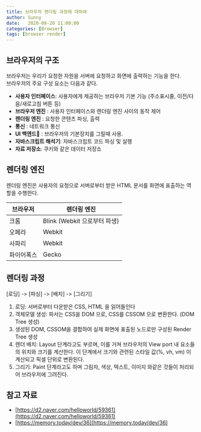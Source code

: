 ```yaml
---
title: 브라우저 렌더링 과정에 대하여
author: Sunny
date:   2020-08-20 11:00:00
categories: [Browser]
tags: [browser render]
---
```


브라우저의 구조
----------------
브라우저는 우리가 요청한 자원을 서버에 요청하고 화면에 출력하는 기능을 한다. <br/> 브라우저의 주요 구성 요소는 다음과 같다.
- **사용자 인터페이스**: 사용자에게 제공하는 브라우저 기본 기능 (주소표시줄, 이전/다음/새로고침 버튼 등)
- **브라우저 엔진** : 사용자 인터페이스와 렌더링 엔진 사이의 동작 제어
- **렌더링 엔진** : 요청한 콘텐츠 파싱, 출력
- **통신** : 네트워크 통신
- **UI 백엔드** : 브라우저의 기본장치를 그릴때 사용. 
- **자바스크립트 해석기**: 자바스크립트 코드 파싱 및 실행
- **자료 저장소**: 쿠키와 같은 데이터 저장소

렌더링 엔진
----------------
렌더링 엔진은 사용자의 요청으로 서버로부터 받은 HTML 문서를 화면에 표출하는 역할을 수행한다.

|브라우저|렌더링 엔진|
|------|---|
|크롬|Blink (Webkit 으로부터 파생)|
|오페라|Webkit|
|사파리|Webkit|
|파이어폭스|Gecko|


렌더링 과정
----------------
[로딩] -> [파싱] -> [배치] -> [그리기]

1. 로딩: 서버로부터 다운받은 CSS, HTML 을 읽어들인다
2. 객체모델 생성: 파서는 CSS을 DOM 으로, CSS를 CSSOM 으로 변환한다. (DOM Tree 생성)
3. 생성된 DOM, CSSOM을 결합하여 실제 화면에 표출된 노드로만 구성된 Render Tree 생성
4. 렌더 배치: Layout 단계라고도 부르며, 이를 거쳐 브라우저의 View port 내 요소들의 위치와 크기를 계산한다. 이 단계에서 크기와 관련된 스타일 값(%, vh, vm) 이 계산되고 픽셀 단위로 변환된다.
5. 그리기: Paint 단계라고도 하며 그림자, 색상, 텍스트, 이미지 와같은 것들이 처리되어 브라우저에 그려진다.



참고 자료
----------------
- [https://d2.naver.com/helloworld/59361](https://d2.naver.com/helloworld/59361)
- [https://memory.today/dev/36](https://memory.today/dev/36)